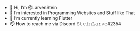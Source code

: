 - 👋 Hi, I’m @LarvenStein
- 👀 I’m interested in Programming Websites and Stuff like That
- 🌱 I’m currently learning Flutter
- 📫 How to reach me via Discord 𝚂𝚝𝚎𝚒𝚗𝙻𝚊𝚛𝚟𝚎#2354

<!---
LarvenStein/LarvenStein is a ✨ special ✨ repository because its `README.md` (this file) appears on your GitHub profile.
You can click the Preview link to take a look at your changes.
--->
